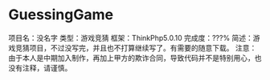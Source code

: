 # GuessingGame

项目名：没名字
类型：游戏竞猜
框架：ThinkPhp5.0.10
完成度：???%
简述：游戏竞猜项目，不过没写完，并且也不打算继续写了。有需要的随意下载。
注意：由于本人是中期加入制作，再加上甲方的欺诈合同，导致代码并不是特别用心，也没有注释，请谨慎。